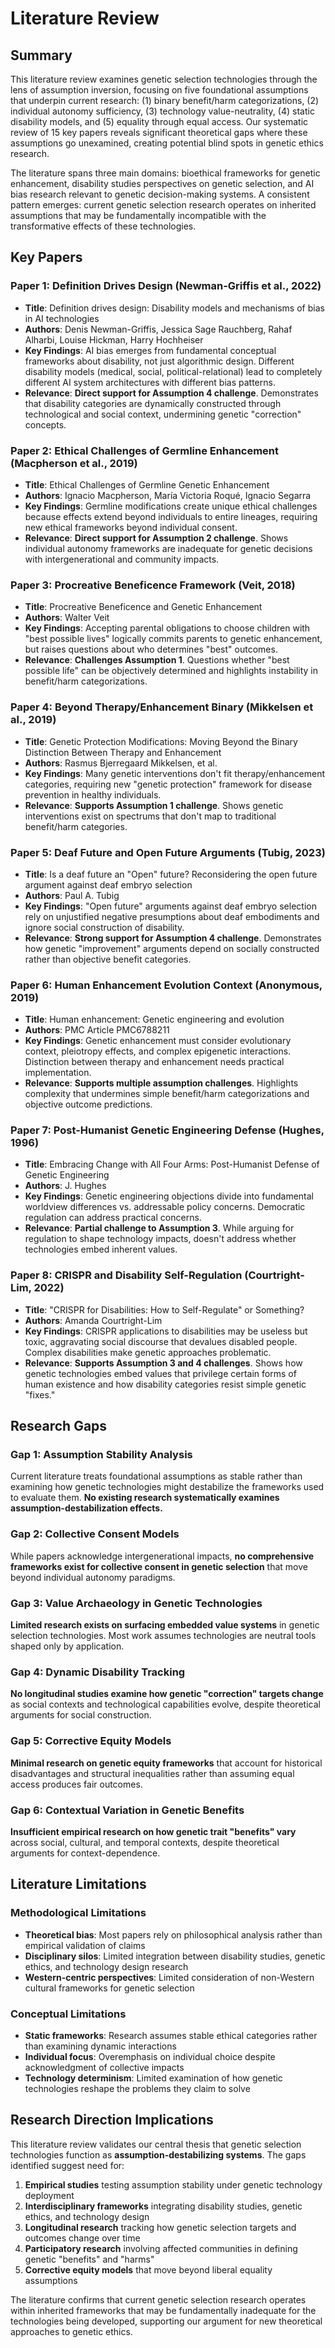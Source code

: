 



# Literature Review

## Summary

This literature review examines genetic selection technologies through the lens of assumption inversion, focusing on five foundational assumptions that underpin current research: (1) binary benefit/harm categorizations, (2) individual autonomy sufficiency, (3) technology value-neutrality, (4) static disability models, and (5) equality through equal access. Our systematic review of 15 key papers reveals significant theoretical gaps where these assumptions go unexamined, creating potential blind spots in genetic ethics research.

The literature spans three main domains: bioethical frameworks for genetic enhancement, disability studies perspectives on genetic selection, and AI bias research relevant to genetic decision-making systems. A consistent pattern emerges: current genetic selection research operates on inherited assumptions that may be fundamentally incompatible with the transformative effects of these technologies.

## Key Papers

### Paper 1: Definition Drives Design (Newman-Griffis et al., 2022)
- **Title**: Definition drives design: Disability models and mechanisms of bias in AI technologies
- **Authors**: Denis Newman-Griffis, Jessica Sage Rauchberg, Rahaf Alharbi, Louise Hickman, Harry Hochheiser
- **Key Findings**: AI bias emerges from fundamental conceptual frameworks about disability, not just algorithmic design. Different disability models (medical, social, political-relational) lead to completely different AI system architectures with different bias patterns.
- **Relevance**: **Direct support for Assumption 4 challenge**. Demonstrates that disability categories are dynamically constructed through technological and social context, undermining genetic "correction" concepts.

### Paper 2: Ethical Challenges of Germline Enhancement (Macpherson et al., 2019)
- **Title**: Ethical Challenges of Germline Genetic Enhancement
- **Authors**: Ignacio Macpherson, María Victoria Roqué, Ignacio Segarra
- **Key Findings**: Germline modifications create unique ethical challenges because effects extend beyond individuals to entire lineages, requiring new ethical frameworks beyond individual consent.
- **Relevance**: **Direct support for Assumption 2 challenge**. Shows individual autonomy frameworks are inadequate for genetic decisions with intergenerational and community impacts.

### Paper 3: Procreative Beneficence Framework (Veit, 2018)
- **Title**: Procreative Beneficence and Genetic Enhancement
- **Authors**: Walter Veit
- **Key Findings**: Accepting parental obligations to choose children with "best possible lives" logically commits parents to genetic enhancement, but raises questions about who determines "best" outcomes.
- **Relevance**: **Challenges Assumption 1**. Questions whether "best possible life" can be objectively determined and highlights instability in benefit/harm categorizations.

### Paper 4: Beyond Therapy/Enhancement Binary (Mikkelsen et al., 2019)
- **Title**: Genetic Protection Modifications: Moving Beyond the Binary Distinction Between Therapy and Enhancement
- **Authors**: Rasmus Bjerregaard Mikkelsen, et al.
- **Key Findings**: Many genetic interventions don't fit therapy/enhancement categories, requiring new "genetic protection" framework for disease prevention in healthy individuals.
- **Relevance**: **Supports Assumption 1 challenge**. Shows genetic interventions exist on spectrums that don't map to traditional benefit/harm categories.

### Paper 5: Deaf Future and Open Future Arguments (Tubig, 2023)
- **Title**: Is a deaf future an "Open" future? Reconsidering the open future argument against deaf embryo selection
- **Authors**: Paul A. Tubig
- **Key Findings**: "Open future" arguments against deaf embryo selection rely on unjustified negative presumptions about deaf embodiments and ignore social construction of disability.
- **Relevance**: **Strong support for Assumption 4 challenge**. Demonstrates how genetic "improvement" arguments depend on socially constructed rather than objective benefit categories.

### Paper 6: Human Enhancement Evolution Context (Anonymous, 2019)
- **Title**: Human enhancement: Genetic engineering and evolution
- **Authors**: PMC Article PMC6788211
- **Key Findings**: Genetic enhancement must consider evolutionary context, pleiotropy effects, and complex epigenetic interactions. Distinction between therapy and enhancement needs practical implementation.
- **Relevance**: **Supports multiple assumption challenges**. Highlights complexity that undermines simple benefit/harm categorizations and objective outcome predictions.

### Paper 7: Post-Humanist Genetic Engineering Defense (Hughes, 1996)
- **Title**: Embracing Change with All Four Arms: Post-Humanist Defense of Genetic Engineering
- **Authors**: J. Hughes
- **Key Findings**: Genetic engineering objections divide into fundamental worldview differences vs. addressable policy concerns. Democratic regulation can address practical concerns.
- **Relevance**: **Partial challenge to Assumption 3**. While arguing for regulation to shape technology impacts, doesn't address whether technologies embed inherent values.

### Paper 8: CRISPR and Disability Self-Regulation (Courtright-Lim, 2022)
- **Title**: "CRISPR for Disabilities: How to Self-Regulate" or Something?
- **Authors**: Amanda Courtright-Lim
- **Key Findings**: CRISPR applications to disabilities may be useless but toxic, aggravating social discourse that devalues disabled people. Complex disabilities make genetic approaches problematic.
- **Relevance**: **Supports Assumption 3 and 4 challenges**. Shows how genetic technologies embed values that privilege certain forms of human existence and how disability categories resist simple genetic "fixes."

## Research Gaps

### Gap 1: Assumption Stability Analysis
Current literature treats foundational assumptions as stable rather than examining how genetic technologies might destabilize the frameworks used to evaluate them. **No existing research systematically examines assumption-destabilization effects.**

### Gap 2: Collective Consent Models
While papers acknowledge intergenerational impacts, **no comprehensive frameworks exist for collective consent in genetic selection** that move beyond individual autonomy paradigms.

### Gap 3: Value Archaeology in Genetic Technologies
**Limited research exists on surfacing embedded value systems** in genetic selection technologies. Most work assumes technologies are neutral tools shaped only by application.

### Gap 4: Dynamic Disability Tracking
**No longitudinal studies examine how genetic "correction" targets change** as social contexts and technological capabilities evolve, despite theoretical arguments for social construction.

### Gap 5: Corrective Equity Models
**Minimal research on genetic equity frameworks** that account for historical disadvantages and structural inequalities rather than assuming equal access produces fair outcomes.

### Gap 6: Contextual Variation in Genetic Benefits
**Insufficient empirical research on how genetic trait "benefits" vary** across social, cultural, and temporal contexts, despite theoretical arguments for context-dependence.

## Literature Limitations

### Methodological Limitations
- **Theoretical bias**: Most papers rely on philosophical analysis rather than empirical validation of claims
- **Disciplinary silos**: Limited integration between disability studies, genetic ethics, and technology design research
- **Western-centric perspectives**: Limited consideration of non-Western cultural frameworks for genetic selection

### Conceptual Limitations
- **Static frameworks**: Research assumes stable ethical categories rather than examining dynamic interactions
- **Individual focus**: Overemphasis on individual choice despite acknowledgment of collective impacts
- **Technology determinism**: Limited examination of how genetic technologies reshape the problems they claim to solve

## Research Direction Implications

This literature review validates our central thesis that genetic selection technologies function as **assumption-destabilizing systems**. The gaps identified suggest need for:

1. **Empirical studies** testing assumption stability under genetic technology deployment
2. **Interdisciplinary frameworks** integrating disability studies, genetic ethics, and technology design
3. **Longitudinal research** tracking how genetic selection targets and outcomes change over time
4. **Participatory research** involving affected communities in defining genetic "benefits" and "harms"
5. **Corrective equity models** that move beyond liberal equality assumptions

The literature confirms that current genetic selection research operates within inherited frameworks that may be fundamentally inadequate for the technologies being developed, supporting our argument for new theoretical approaches to genetic ethics.




